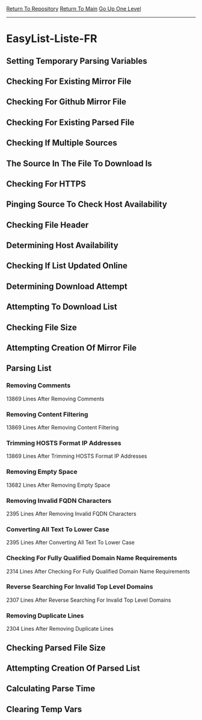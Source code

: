 [Return To Repository](https://github.com/deathbybandaid/piholeparser/)
[Return To Main](https://github.com/deathbybandaid/piholeparser/blob/master/RecentRunLogs/Mainlog.md)
[Go Up One Level](https://github.com/deathbybandaid/piholeparser/blob/master/RecentRunLogs/TopLevelScripts/30-Processing-External-Blacklists.md)
____________________________________
# EasyList-Liste-FR
## Setting Temporary Parsing Variables
## Checking For Existing Mirror File
## Checking For Github Mirror File
## Checking For Existing Parsed File
## Checking If Multiple Sources
## The Source In The File To Download Is
## Checking For HTTPS
## Pinging Source To Check Host Availability
## Checking File Header
## Determining Host Availability
## Checking If List Updated Online
## Determining Download Attempt
## Attempting To Download List
## Checking File Size
## Attempting Creation Of Mirror File
## Parsing List
### Removing Comments
13869 Lines After Removing Comments
### Removing Content Filtering
13869 Lines After Removing Content Filtering
### Trimming HOSTS Format IP Addresses
13869 Lines After Trimming HOSTS Format IP Addresses
### Removing Empty Space
13682 Lines After Removing Empty Space
### Removing Invalid FQDN Characters
2395 Lines After Removing Invalid FQDN Characters
### Converting All Text To Lower Case
2395 Lines After Converting All Text To Lower Case
### Checking For Fully Qualified Domain Name Requirements
2314 Lines After Checking For Fully Qualified Domain Name Requirements
### Reverse Searching For Invalid Top Level Domains
2307 Lines After Reverse Searching For Invalid Top Level Domains
### Removing Duplicate Lines
2304 Lines After Removing Duplicate Lines
## Checking Parsed File Size
## Attempting Creation Of Parsed List
## Calculating Parse Time
## Clearing Temp Vars
